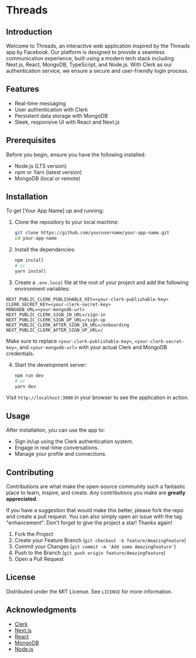 # Threads

## Introduction

Welcome to Threads, an interactive web application inspired by the Threads app by Facebook. Our platform is designed to provide a seamless communication experience, built using a modern tech stack including Next.js, React, MongoDB, TypeScript, and Node.js. With Clerk as our authentication service, we ensure a secure and user-friendly login process.

## Features

* Real-time messaging
* User authentication with Clerk
* Persistent data storage with MongoDB
* Sleek, responsive UI with React and Next.js

## Prerequisites

Before you begin, ensure you have the following installed:
- Node.js (LTS version)
- npm or Yarn (latest version)
- MongoDB (local or remote)

## Installation

To get [Your App Name] up and running:

1. Clone the repository to your local machine:
   ```sh
   git clone https://github.com/yourusername/your-app-name.git
   cd your-app-name
   ```

2. Install the dependencies:
   ```sh
   npm install
   # or
   yarn install
   ```

3. Create a `.env.local` file at the root of your project and add the following environment variables:

```
NEXT_PUBLIC_CLERK_PUBLISHABLE_KEY=<your-clerk-publishable-key>
CLERK_SECRET_KEY=<your-clerk-secret-key>
MONGODB_URL=<your-mongodb-url>
NEXT_PUBLIC_CLERK_SIGN_IN_URL=/sign-in
NEXT_PUBLIC_CLERK_SIGN_UP_URL=/sign-up
NEXT_PUBLIC_CLERK_AFTER_SIGN_IN_URL=/onboarding
NEXT_PUBLIC_CLERK_AFTER_SIGN_UP_URL=/
```

Make sure to replace `<your-clerk-publishable-key>`, `<your-clerk-secret-key>`, and `<your-mongodb-url>` with your actual Clerk and MongoDB credentials.

4. Start the development server:
   ```sh
   npm run dev
   # or
   yarn dev
   ```

Visit `http://localhost:3000` in your browser to see the application in action.

## Usage

After installation, you can use the app to:
- Sign in/up using the Clerk authentication system.
- Engage in real-time conversations.
- Manage your profile and connections.

## Contributing

Contributions are what make the open-source community such a fantastic place to learn, inspire, and create. Any contributions you make are **greatly appreciated**.

If you have a suggestion that would make this better, please fork the repo and create a pull request. You can also simply open an issue with the tag "enhancement".
Don't forget to give the project a star! Thanks again!

1. Fork the Project
2. Create your Feature Branch (`git checkout -b feature/AmazingFeature`)
3. Commit your Changes (`git commit -m 'Add some AmazingFeature'`)
4. Push to the Branch (`git push origin feature/AmazingFeature`)
5. Open a Pull Request

## License

Distributed under the MIT License. See `LICENSE` for more information.

## Acknowledgments

* [Clerk](https://clerk.dev/)
* [Next.js](https://nextjs.org/)
* [React](https://reactjs.org/)
* [MongoDB](https://www.mongodb.com/)
* [Node.js](https://nodejs.org/)